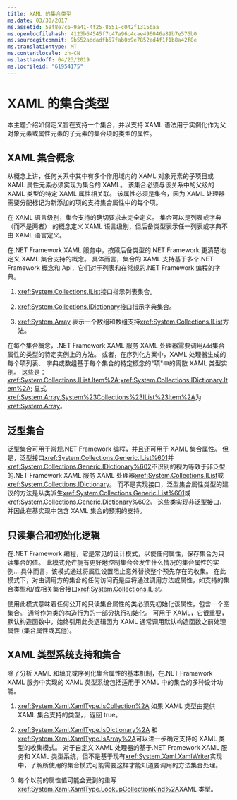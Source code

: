 ```yaml
---
title: XAML 的集合类型
ms.date: 03/30/2017
ms.assetid: 58f8e7c6-9a41-4f25-8551-c042f1315baa
ms.openlocfilehash: 4123b64545f7c47a96c4cae496046a89b7e576b0
ms.sourcegitcommit: 9b552addadfb57fab0b9e7852ed4f1f1b8a42f8e
ms.translationtype: MT
ms.contentlocale: zh-CN
ms.lasthandoff: 04/23/2019
ms.locfileid: "61954175"
---
```

# <a name="collections-and-collection-types-for-xaml"></a>XAML 的集合类型

本主题介绍如何定义旨在支持一个集合，并以支持 XAML 语法用于实例化作为父对象元素或属性元素的子元素的集合项的类型的属性。

## <a name="xaml-collection-concepts"></a>XAML 集合概念

从概念上讲，任何关系中其中有多个作用域内的 XAML 对象元素的子项目或 XAML 属性元素必须实现为集合的 XAML。 该集合必须与该关系中的父级的 XAML 类型的特定 XAML 属性相关联。 该属性必须是集合，因为 XAML 处理器需要分配标记为新添加的项的支持集合属性中的每个项。

在 XAML 语言级别，集合支持的确切要求未完全定义。 集合可以是列表或字典 （而不是两者） 的概念定义 XAML 语言级别，但后备类型表示任一列表或字典不由 XAML 语言定义。

在.NET Framework XAML 服务中，按照后备类型的.NET Framework 更清楚地定义 XAML 集合支持的概念。 具体而言，集合的 XAML 支持基于多个.NET Framework 概念和 Api，它们对于列表和在常规的.NET Framework 编程的字典。

1. <xref:System.Collections.IList>接口指示列表集合。

2. <xref:System.Collections.IDictionary>接口指示字典集合。

3. <xref:System.Array> 表示一个数组和数组支持<xref:System.Collections.IList>方法。

在每个集合概念，.NET Framework XAML 服务 XAML 处理器需要调用`Add`集合属性的类型的特定实例上的方法。 或者，在序列化方案中，XAML 处理器生成的每个项列表、 字典或数组基于每个集合的特定概念的"项"中的离散 XAML 类型实例。 这些是： <xref:System.Collections.IList.Item%2A>;<xref:System.Collections.IDictionary.Item%2A>; 显式<xref:System.Array.System%23Collections%23IList%23Item%2A>为<xref:System.Array>。

## <a name="generic-collections"></a>泛型集合

泛型集合可用于常规.NET Framework 编程，并且还可用于 XAML 集合属性。 但是，泛型接口<xref:System.Collections.Generic.IList%601>并<xref:System.Collections.Generic.IDictionary%602>不识别的视为等效于非泛型的.NET Framework XAML 服务 XAML 处理器<xref:System.Collections.IList>或<xref:System.Collections.IDictionary>。 而不是实现接口，泛型集合属性类型的建议的方法是从类派生<xref:System.Collections.Generic.List%601>或<xref:System.Collections.Generic.Dictionary%602>。 这些类实现非泛型接口，并因此在基实现中包含 XAML 集合的预期的支持。

## <a name="read-only-collections-and-initialization-logic"></a>只读集合和初始化逻辑

在.NET Framework 编程，它是常见的设计模式，以使任何属性，保存集合为只读集合的值。 此模式允许拥有更好地控制集合会发生什么情况的集合属性的实例... 具体而言，该模式通过将属性设置阻止意外替换整个预先存在的收集。 在此模式下，对由调用方的集合的任何访问而是应将通过调用方法或属性，如支持的集合类型和/或相关集合接口<xref:System.Collections.IList>。

使用此模式意味着任何公开的只读集合属性的类必须先初始化该属性，包含一个空集合。 通常作为类的构造行为的一部分执行初始化。 可用于 XAML，它很重要，默认构造函数中，始终引用此类逻辑因为 XAML 通常调用默认构造函数之前处理属性 (集合属性或其他)。

## <a name="xaml-type-system-support-and-collections"></a>XAML 类型系统支持和集合

除了分析 XAML 和填充或序列化集合属性的基本机制，在.NET Framework XAML 服务中实现的 XAML 类型系统包括适用于 XAML 中的集合的多种设计功能。

1. <xref:System.Xaml.XamlType.IsCollection%2A> 如果 XAML 类型由提供 XAML 集合支持的类型，，返回 true。

2. <xref:System.Xaml.XamlType.IsDictionary%2A> 和<xref:System.Xaml.XamlType.IsArray%2A>可以进一步确定支持的 XAML 类型的收集模式。 对于自定义 XAML 处理器的基于.NET Framework XAML 服务和 XAML 类型系统，但不是基于现有<xref:System.Xaml.XamlWriter>实现中，了解所使用的集合模式可能需要这样才能知道要调用的方法集合处理。

3. 每个以前的属性值可能会受到的重写<xref:System.Xaml.XamlType.LookupCollectionKind%2A>XAML 类型。
